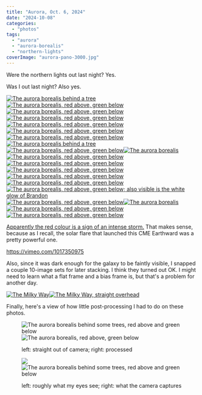 ```yaml
---
title: "Aurora, Oct. 6, 2024"
date: "2024-10-08"
categories: 
  - "photos"
tags: 
  - "aurora"
  - "aurora-borealis"
  - "northern-lights"
coverImage: "aurora-pano-3000.jpg"
---
```


Were the northern lights out last night? Yes.

Was I out last night? Also yes.

<!--more-->

[![The aurora borealis behind a tree](images/t5_IMG_5704-2000-682x1024.jpg)![The aurora borealis, red above, green below](images/t5_IMG_5645-2000-1024x682.jpg)![The aurora borealis, red above, green below](images/t5_IMG_5637-2000-682x1024.jpg)![The aurora borealis, red above, green below](images/t5_IMG_5604-2000-682x1024.jpg)![The aurora borealis, red above, green below](images/t5_IMG_5564-2000-682x1024.jpg)![The aurora borealis, red above, green below](images/t5_IMG_5557-2000-1024x682.jpg)![The aurora borealis, red above, green below](images/t5-IMG_5775-2000-1024x682.jpg)![The aurora borealis behind a tree](images/t5-IMG_5651-2000-1024x682.jpg)![The aurora borealis, red above, green below](images/t3i_IMG_5583-2000-1024x682.jpg)![The aurora borealis](images/t3i_IMG_5500-2000-1024x682.jpg)![The aurora borealis, red above, green below](images/t3i_IMG_5461-2000-1024x682.jpg)![The aurora borealis, red above, green below](images/t3i_IMG_5449-2000-1024x682.jpg)![The aurora borealis, red above, green below](images/t3i_IMG_5446-2000-682x1024.jpg)![The aurora borealis, red above, green below](images/t3i_IMG_5433-2000-1024x682.jpg)![The aurora borealis, red above, green below](images/t3i_IMG_5418-2000-1024x682.jpg)![The aurora borealis, red above, green below; also visible is the white glow of Brandon](images/t3i_IMG_5415-2000-1024x682.jpg)![The aurora borealis, red above, green below](images/t3i_IMG_5352-2000-1024x682.jpg)![The aurora borealis](images/t3i-IMG_5515-2000-1024x682.jpg)![The aurora borealis, red above, green below](images/t3i-IMG_5460-2000-1024x682.jpg)![The aurora borealis, red above, green below](https://i0.wp.com/patrickjohanneson.com/wp-content/uploads/2024/10/t3i-IMG_5460-2000-1024x682.jpg?ssl=1)](https://patrickjohanneson.com/wp-content/uploads/2024/10/t5_IMG_5769-2000-1024x682.jpg)

[Apparently the red colour is a sign of an intense storm.](https://www.space.com/aurora-colors-explained) That makes sense, because as I recall, the solar flare that launched this CME Earthward was a pretty powerful one.

https://vimeo.com/1017350975

Also, since it was dark enough for the galaxy to be faintly visible, I snapped a couple 10-image sets for later stacking. I think they turned out OK. I might need to learn what a flat frame and a bias frame is, but that's a problem for another day.

[![The Milky Way](images/milky-way-stack-1-2000-1024x682.jpg)![The Milky Way, straight overhead](https://i0.wp.com/patrickjohanneson.com/wp-content/uploads/2024/10/milky-way-stack-1-2000-1024x682.jpg?ssl=1)](https://patrickjohanneson.com/wp-content/uploads/2024/10/milky-way-stack-2-2000-682x1024.jpg)

Finally, here's a view of how little post-processing I had to do on these photos.

<figure>

![The aurora borealis behind some trees, red above and green below](https://i2.wp.com/patrickjohanneson.com/wp-content/uploads/2024/10/t5_IMG_5645-sooc-2000.jpg?ssl=1)![The aurora borealis, red above, green below](https://i0.wp.com/patrickjohanneson.com/wp-content/uploads/2024/10/t5_IMG_5645-2000.jpg?ssl=1)

<figcaption>

left: straight out of camera; right: processed

</figcaption>



</figure>

<figure>

![](images/t5_IMG_5645-by-eye-2000.jpg)![The aurora borealis behind some trees, red above and green below](https://i2.wp.com/patrickjohanneson.com/wp-content/uploads/2024/10/t5_IMG_5645-sooc-2000.jpg?ssl=1)

<figcaption>

left: roughly what my eyes see; right: what the camera captures

</figcaption>



</figure>
